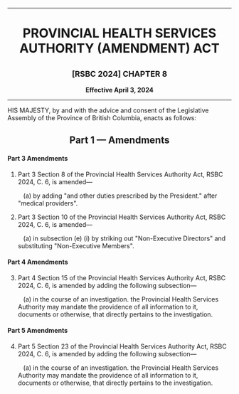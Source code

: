 <div align="center">

<hr/>

<h1>PROVINCIAL HEALTH SERVICES AUTHORITY (AMENDMENT) ACT</h1>

<h2><small>[RSBC 2024] CHAPTER 8</small></h2>

**Effective April 3, 2024**

<hr/>

</div>

HIS MAJESTY, by and with the advice and consent of the Legislative Assembly of the Province of British Columbia, enacts as follows:

<div align="center">
<h2>Part 1 — Amendments</h2>
</div>

#### Part 3 Amendments

1. Part 3 Section 8 of the Provincial Health Services Authority Act, RSBC 2024, C. 6, is amended—

    &nbsp;&nbsp;&nbsp;(a) by adding "and other duties prescribed by the President." after "medical providers".

2. Part 3 Section 10 of the Provincial Health Services Authority Act, RSBC 2024, C. 6, is amended—

    &nbsp;&nbsp;&nbsp;(a) in subsection (e) (i) by striking out "Non-Executive Directors" and substituting "Non-Executive Members".

#### Part 4 Amendments

3. Part 4 Section 15 of the Provincial Health Services Authority Act, RSBC 2024, C. 6, is amended by adding the following subsection—

    &nbsp;&nbsp;&nbsp;(a) in the course of an investigation. the Provincial Health Services Authority may mandate the providence of all information to it, documents or otherwise, that directly pertains to the investigation.

#### Part 5 Amendments

4. Part 5 Section 23 of the Provincial Health Services Authority Act, RSBC 2024, C. 6, is amended by adding the following subsection—

    &nbsp;&nbsp;&nbsp;(a) in the course of an investigation. the Provincial Health Services Authority may mandate the providence of all information to it, documents or otherwise, that directly pertains to the investigation.
